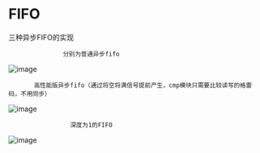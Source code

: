 # FIFO
三种异步FIFO的实现

                   分别为普通异步fifo

![image](https://github.com/Howie354/FIFO/assets/105046143/0fdf95fb-db20-4652-a891-2395c83ddbee)

           高性能版异步fifo（通过将空将满信号提前产生，cmp模块只需要比较读写的格雷码，不用同步）

![image](https://github.com/Howie354/FIFO/assets/105046143/ba70524c-a079-4684-aab3-8f03b0fe83d0)

                     深度为1的FIFO

![image](https://github.com/Howie354/FIFO/assets/105046143/fb51aa5e-f949-4de0-b2fc-f6fc5c838236)


